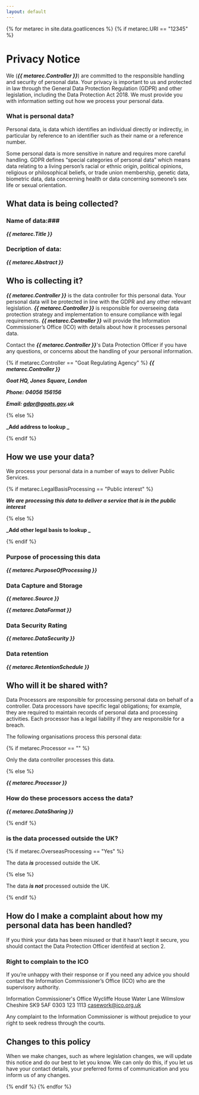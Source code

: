 ```yaml
---
layout: default
---
```


{% for metarec in site.data.goatlicences %}
{% if metarec.URI == "12345" %}

# Privacy Notice

We (**_{{ metarec.Controller }}_**) are committed to the responsible handling and security of personal data.  Your privacy is important to us and protected in law through the General Data Protection Regulation (GDPR) and other legislation, including the Data Protection Act 2018.  We must provide you with information setting out how we process your personal data.

### What is personal data?
Personal data, is data which identifies an individual directly or indirectly, in particular by reference to an identifier such as their name or a reference number.

Some personal data is more sensitive in nature and requires more careful handling.  GDPR defines “special categories of personal data” which means data relating to a living person’s racial or ethnic origin, political opinions, religious or philosophical beliefs, or trade union membership, genetic data, biometric data, data concerning health or data concerning someone’s sex life or sexual orientation.

## What data is being collected?

### Name of data:###

**_{{ metarec.Title }}_**

### Decription of data:

**_{{ metarec.Abstract }}_**

## Who is collecting it?

**_{{ metarec.Controller }}_** is the data controller for this personal data. Your personal data will be protected in line with the GDPR and any other relevant legislation.  **_{{ metarec.Controller }}_** is responsible for overseeing data protection strategy and implementation to ensure compliance with legal requirements.  **_{{ metarec.Controller }}_** will provide the Information Commissioner’s Office (ICO) with details about how it processes personal data.

Contact the **_{{ metarec.Controller }}_**'s Data Protection Officer if you have any questions, or concerns about the handling of your personal information.


{% if metarec.Controller == "Goat Regulating Agency" %}
   **_{{ metarec.Controller }}_**
   
   **_Goat HQ, Jones Square, London_**
   
   **_Phone: 04056 156156_**
   
   **_Email: gdpr@goats.gov.uk_**
    
{% else %}

   **_Add address to lookup _**

{% endif %}

## How we use your data?
We process your personal data in a number of ways to deliver Public Services.

{% if metarec.LegalBasisProcessing == "Public interest" %}
   
   **_We are processing this data to deliver a service that is in the public interest_**
    
{% else %}

   **_Add other legal basis to lookup _**

{% endif %}

### Purpose of processing this data

**_{{ metarec.PurposeOfProcessing }}_**

### Data Capture and Storage

**_{{ metarec.Source }}_**

**_{{ metarec.DataFormat }}_**

### Data Security Rating

**_{{ metarec.DataSecurity }}_**

### Data retention

**_{{ metarec.RetentionSchedule }}_**

## Who will it be shared with?

Data Processors are responsible for processing personal data on behalf of a controller. Data processors have specific legal obligations; for example, they are required to maintain records of personal data and processing activities. Each processor has a legal liability if they are responsible for a breach.

The following organisations process this personal data:

{% if metarec.Processor == "" %}

Only the data controller processes this data.

{% else %}

**_{{ metarec.Processor }}_**

### How do these processors access the data?

**_{{ metarec.DataSharing }}_**

{% endif %}

### is the data processed outside the UK?

{% if metarec.OverseasProcessing == "Yes" %}

The data **_is_** processed outside the UK.   
    
{% else %}

The data **_is not_** processed outside the UK.   

{% endif %}



<!--

How is it collected?
Why is it being collected?
How will it be used?
What will be the effect of this on the individuals concerned?
Is the intended use likely to cause individuals to object or complain?
And as per the GDPR it must include the following points for clarification:
Purposes and legal basis of processing
Recipients of data
Retention period or criteria (summarise and put in the link to the processes – Stephen)
Right to request rectification
The data subject shall have the right to obtain from the controller without undue delay the rectification of inaccurate personal data concerning him or her. Taking into account the purposes of the processing, the data subject shall have the right to have incomplete
personal data completed, including by means of providing a supplementary statement
Right to request we no longer process your personal data
Source of Data (Supply from a third party)

Consequences of failure to supply data

-->

## How do I make a complaint about how my personal data has been handled?
If you think your data has been misused or that it hasn’t kept it secure, you should contact the Data Protection Officer identifeid at section 2.

### Right to complain to the ICO

If you’re unhappy with their response or if you need any advice you should contact the Information Commissioner’s Office (ICO) who are the supervisory authority.

Information Commissioner's Office
Wycliffe House
Water Lane
Wilmslow
Cheshire
SK9 5AF
0303 123 1113
casework@ico.org.uk

Any complaint to the Information Commissioner is without prejudice to your right to seek redress through the courts. 

## Changes to this policy

When we make changes, such as where legislation changes, we will update this notice and do our best to let you know.  We can only do this, if you let us have your contact details, your preferred forms of communication and you inform us of any changes.

{% endif %}
{% endfor %}

